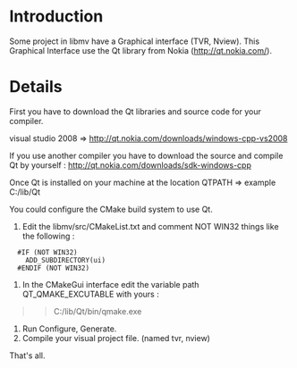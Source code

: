 # Introduction #

Some project in libmv have a Graphical interface (TVR, Nview).
This Graphical Interface use the Qt library from Nokia (http://qt.nokia.com/).


# Details #

First you have to download the Qt libraries and source code for your compiler.

visual studio 2008 => http://qt.nokia.com/downloads/windows-cpp-vs2008

If you use another compiler you have to download the source and compile Qt by yourself : http://qt.nokia.com/downloads/sdk-windows-cpp

Once Qt is installed on your machine at the location QTPATH => example C:/lib/Qt

You could configure the CMake build system to use Qt.

  1. Edit the libmv/src/CMakeList.txt and comment NOT WIN32 things like the following :
```
  #IF (NOT WIN32)
    ADD_SUBDIRECTORY(ui)
  #ENDIF (NOT WIN32)
```
  1. In the CMakeGui interface edit the variable path QT\_QMAKE\_EXCUTABLE with yours :
> > C:/lib/Qt/bin/qmake.exe
  1. Run Configure, Generate.
  1. Compile your visual project file. (named tvr, nview)

That's all.